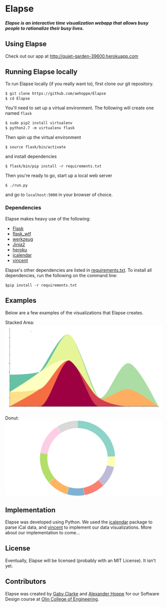 <!-- OUR AWESOME LOGO -->
# Elapse
##### Elapse is an interactive time visualization webapp that allows busy people to rationalize their busy lives.

## Using Elapse
Check out our app at http://quiet-garden-39600.herokuapp.com

## Running Elapse locally
To run Elapse locally (if you really want to), first clone our git repository.

    $ git clone https://github.com/aehoppe/Elapse
    $ cd Elapse

You'll need to set up a virtual environment. The following will create one named `flask`

    $ sudo pip2 install virtualenv
    $ python2.7 -m virtualenv flask

Then spin up the virtual environment

    $ source flask/bin/activate

and install dependencies

    $ flask/bin/pip install -r requirements.txt

Then you're ready to go, start up a local web server

    $ ./run.py

and go to `localhost:5000` in your browser of choice.

### Dependencies
Elapse makes heavy use of the following:
- [Flask](http://flask.pocoo.org)
- [flask_wtf](https://flask-wtf.readthedocs.org/en/latest/)
- [werkzeug](http://werkzeug.pocoo.org)
- [Jinja2](http://jinja.pocoo.org/docs/dev/)
- [heroku](https://www.heroku.com)
- [icalendar](https://github.com/collective/icalendar)
- [vincent](https://github.com/wrobstory/vincent)

Elapse's other dependencies are listed in [requirements.txt](https://github.com/aehoppe/Elapse/blob/master/requirements.txt). To install all dependencies, run the following on the command line:

    $pip install -r requirements.txt

## Examples
Below are a few examples of the visualizations that Elapse creates.

Stacked Area:
![Stacked Area](documentation/gaby_stacked-area_nolegend.png)

Donut:
![Donut](documentation/gaby_donut_nolegend.png)




## Implementation
Elapse was developed using Python.  We used the [icalendar](https://github.com/collective/icalendar) package to parse iCal data, and [vincent](https://github.com/wrobstory/vincent) to implement our data visualizations.  More about our implementation to come...

## License
Eventually, Elapse will be licensed (probably with an MIT License).  It isn't yet.

## Contributors
Elapse was created by [Gaby Clarke](https://github.com/gabyclarke) and [Alexander Hoppe](https://github.com/aehoppe) for our Software Design course at [Olin College of Engineering](http://www.olin.edu).
